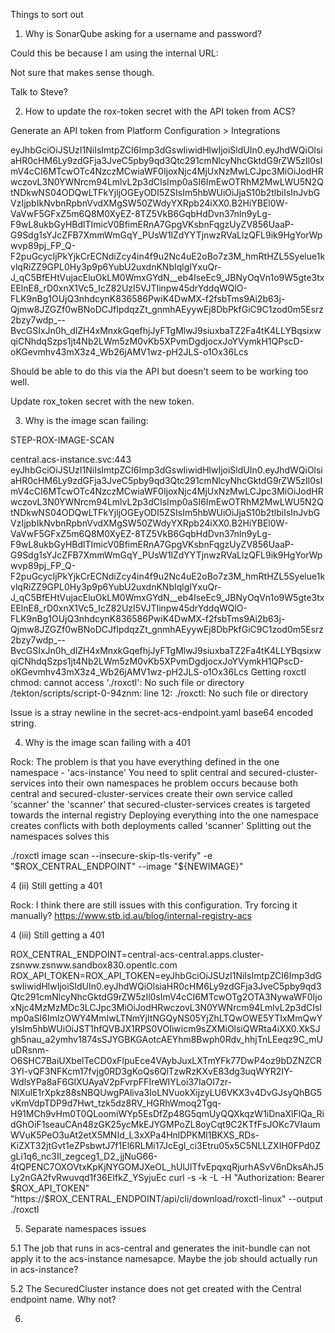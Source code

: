 Things to sort out

1. Why is SonarQube asking for a username and password?  



Could this be because I am using the internal URL:


Not sure that makes sense though.

Talk to Steve?

2. How to update the rox-token secret with the API token from ACS?

Generate an API token from Platform Configuration > Integrations

eyJhbGciOiJSUzI1NiIsImtpZCI6Imp3dGswIiwidHlwIjoiSldUIn0.eyJhdWQiOlsiaHR0cHM6Ly9zdGFja3JveC5pby9qd3Qtc291cmNlcyNhcGktdG9rZW5zIl0sImV4cCI6MTcwOTc4NzczMCwiaWF0IjoxNjc4MjUxNzMwLCJpc3MiOiJodHRwczovL3N0YWNrcm94LmlvL2p3dCIsImp0aSI6ImEwOTRhM2MwLWU5N2QtNDkwNS04ODQwLTFkYjljOGEyODI5ZSIsIm5hbWUiOiJjaS10b2tlbiIsInJvbGVzIjpbIkNvbnRpbnVvdXMgSW50ZWdyYXRpb24iXX0.B2HiYBEl0W-VaVwF5GFxZ5m6Q8M0XyEZ-8TZ5VkB6GqbHdDvn37nln9yLg-F9wL8ukbGyHBdlTImicV0BfimERnA7GpgVKsbnFqgzUyZV856UaaP-G9Sdg1sYJcZFB7XmmWmGqY_PUsW1lZdYYTjnwzRVaLlzQFL9ik9HgYorWpwvp89pj_FP_Q-F2puGcycIjPkYjkCrECNdiZcy4in4f9u2Nc4uE2oBo7z3M_hmRtHZL5Syelue1kvlqRiZZ9GPL0Hy3p9p6YubU2uxdnKNbIqlgIYxuQr-J_qC5BfEHtVujacEluOkLM0WmxGYdN__eb4IseEc9_JBNyOqVn1o9W5gte3txEElnE8_rD0xnX1Vc5_IcZ82UzI5VJTIinpw45drYddqWQlO-FLK9nBg1OUjQ3nhdcynK836586PwiK4DwMX-f2fsbTms9Ai2b63j-Qjmw8JZGZf0wBNoDCJfIpdqzZt_gnmhAEyywEj8DbPkfGiC9C1zod0m5Esrz2bzy7wdp_--BvcGSIxJn0h_dlZH4xMnxkGqefhjJyFTgMlwJ9siuxbaTZ2Fa4tK4LLYBqsixwqiCNhdqSzps1jt4Nb2LWm5zM0vKb5XPvmDgdjocxJoYVymkH1QPscD-oKGevmhv43mX3z4_Wb26jAMV1wz-pH2JLS-o1Ox36Lcs

Should be able to do this via the API but doesn't seem to be working too well.

Update rox_token secret with the new token.

3. Why is the image scan failing:

STEP-ROX-IMAGE-SCAN

central.acs-instance.svc:443
eyJhbGciOiJSUzI1NiIsImtpZCI6Imp3dGswIiwidHlwIjoiSldUIn0.eyJhdWQiOlsiaHR0cHM6Ly9zdGFja3JveC5pby9qd3Qtc291cmNlcyNhcGktdG9rZW5zIl0sImV4cCI6MTcwOTc4NzczMCwiaWF0IjoxNjc4MjUxNzMwLCJpc3MiOiJodHRwczovL3N0YWNrcm94LmlvL2p3dCIsImp0aSI6ImEwOTRhM2MwLWU5N2QtNDkwNS04ODQwLTFkYjljOGEyODI5ZSIsIm5hbWUiOiJjaS10b2tlbiIsInJvbGVzIjpbIkNvbnRpbnVvdXMgSW50ZWdyYXRpb24iXX0.B2HiYBEl0W-VaVwF5GFxZ5m6Q8M0XyEZ-8TZ5VkB6GqbHdDvn37nln9yLg-F9wL8ukbGyHBdlTImicV0BfimERnA7GpgVKsbnFqgzUyZV856UaaP-G9Sdg1sYJcZFB7XmmWmGqY_PUsW1lZdYYTjnwzRVaLlzQFL9ik9HgYorWpwvp89pj_FP_Q-F2puGcycIjPkYjkCrECNdiZcy4in4f9u2Nc4uE2oBo7z3M_hmRtHZL5Syelue1kvlqRiZZ9GPL0Hy3p9p6YubU2uxdnKNbIqlgIYxuQr-J_qC5BfEHtVujacEluOkLM0WmxGYdN__eb4IseEc9_JBNyOqVn1o9W5gte3txEElnE8_rD0xnX1Vc5_IcZ82UzI5VJTIinpw45drYddqWQlO-FLK9nBg1OUjQ3nhdcynK836586PwiK4DwMX-f2fsbTms9Ai2b63j-Qjmw8JZGZf0wBNoDCJfIpdqzZt_gnmhAEyywEj8DbPkfGiC9C1zod0m5Esrz2bzy7wdp_--BvcGSIxJn0h_dlZH4xMnxkGqefhjJyFTgMlwJ9siuxbaTZ2Fa4tK4LLYBqsixwqiCNhdqSzps1jt4Nb2LWm5zM0vKb5XPvmDgdjocxJoYVymkH1QPscD-oKGevmhv43mX3z4_Wb26jAMV1wz-pH2JLS-o1Ox36Lcs
Getting roxctl
chmod: cannot access './roxctl': No such file or directory
/tekton/scripts/script-0-94znm: line 12: ./roxctl: No such file or directory

Issue is a stray newline in the secret-acs-endpoint.yaml base64 encoded string.

4. Why is the image scan failing with a 401

Rock: The problem is that you have everything defined in the one namespace - 'acs-instance'
      You need to split central and secured-cluster-services into their own namespaces
      he problem occurs because both central and secured-cluster-services create their own service called 'scanner'
      the 'scanner' that secured-cluster-services creates is targeted towards the internal registry
      Deploying everything into the one namespace creates conflicts with both deployments called 'scanner'
      Splitting out the namespaces solves this

./roxctl image scan --insecure-skip-tls-verify" -e "$ROX_CENTRAL_ENDPOINT" --image "${NEWIMAGE}"

4 (ii)  Still getting a 401

Rock: I think there are still issues with this configuration. Try forcing it manually?
      https://www.stb.id.au/blog/internal-registry-acs

4 (iii) Still getting a 401

ROX_CENTRAL_ENDPOINT=central-acs-central.apps.cluster-zsnww.zsnww.sandbox830.opentlc.com
ROX_API_TOKEN=ROX_API_TOKEN=eyJhbGciOiJSUzI1NiIsImtpZCI6Imp3dGswIiwidHlwIjoiSldUIn0.eyJhdWQiOlsiaHR0cHM6Ly9zdGFja3JveC5pby9qd3Qtc291cmNlcyNhcGktdG9rZW5zIl0sImV4cCI6MTcwOTg2OTA3NywaWF0IjoxNjc4MzMzMDc3LCJpc3MiOiJodHRwczovL3N0YWNrcm94LmlvL2p3dCIsImp0aSI6ImIzOWY4MmIwLTNmYjItNGQyNS05YjZhLTQwOWE5YTIxMmQwYyIsIm5hbWUiOiJST1hfQVBJX1RPS0VOIiwicm9sZXMiOlsiQWRta4iXX0.XkSJgh5nau_a2ymhv1874sSJYGBKGAotcAEYhm8Bwph0Rdv_hhjTnLEeqz9C_mUuDRsnm-O6SHC7BaiUXbelTeCD0xFlpuEce4VAybJuxLXTmYFk77DwP4oz9bDZNZCR3Yl-vQF3NFKcm17fvjg0RD3gKoQs6QlTzwRzKXvE83dg3uqWYR2IY-WdlsYPa8aF6GlXUAyaV2pFvrpFFIreWIYLoi37IaOI7zr-NlXulE1rXpkz88sNBQUwgPAliva3IoLNVuokXijzyLU6VKX3v4DvGJsyQhBG5vKmVdpTDP9d7Hwt_tzk5dz8RV_HGRhWmoq2Tgq-H91MCh9vHm0T0QLoomiWYp5EsDfZp48G5qmUyQQXkqzW1iDnaXlFlQa_RidGhOiF1seauCAn48zGK25ycMkEJYGMPoZL8oyCqt9C2KTfFsJOKc7VIaumWVuK5PeO3uAt2etX5MNId_L3xXPa4HnlDPKMl1BKXS_RDs-KiZXT32jtGvt1eZPsbwtJ7f1El6RLMi17JcEgl_ci3Etru05x5C5NLLZXIH0FPd0ZgLi1q6_nc3Il_zegceg1_D2_jjNuG66-4tQPENC7OXOVtxKpKjNYGOMJXeOL_hUlJITfvEpqxqRjurhASvV6nDksAhJ5Ly2nGA2fvRwuvqd1f36EIfkZ_YSyjuEc
curl -s -k -L -H "Authorization: Bearer $ROX_API_TOKEN"  "https://$ROX_CENTRAL_ENDPOINT/api/cli/download/roxctl-linux" --output ./roxctl

5. Separate namespaces issues

5.1 The job that runs in acs-central and generates the init-bundle can not apply it to the acs-instance namesapce.  Maybe the job should actually run in acs-instance?

5.2 The SecuredCluster instance does not get created with the Central endpoint name.  Why not?

6.